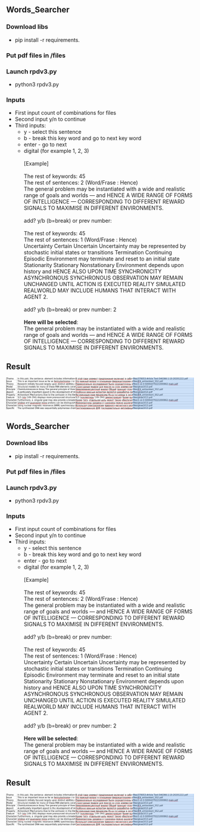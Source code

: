 ## Words_Searcher
### Download libs
* pip install -r requirements.
### Put pdf files in /files
### Launch rpdv3.py
* python3 rpdv3.py
### Inputs
* First input count of combinations for files
* Second input y/n to continue 
* Third inputs: 
  * y - select this sentence 
  * b - break this key word and go to next key word
  * enter - go to next
  * digital (for example 1, 2, 3) <br> <br>
[Example] <br> <br>
The rest of keywords: 45 <br>
The rest of sentences: 2  (Word/Frase : Hence) <br>
The general problem may be instantiated with a wide and realistic range of goals and worlds  — and HENCE A WIDE RANGE OF FORMS OF INTELLIGENCE — CORRESPONDING TO DIFFERENT REWARD SIGNALS TO MAXIMISE IN DIFFERENT  ENVIRONMENTS. <br> <br>
add? y/b (b=break) or prev number: 
<br> <br>
The rest of keywords: 45 <br>
The rest of sentences: 1  (Word/Frase : Hence) <br>
Uncertainty Certain Uncertain Uncertainty may be represented by stochastic initial states or transitions Termination Continuing Episodic Environment may terminate and reset to an initial state Stationarity Stationary Nonstationary Environment depends upon history and HENCE ALSO UPON TIME SYNCHRONICITY ASYNCHRONOUS SYNCHRONOUS OBSERVATION MAY REMAIN UNCHANGED UNTIL ACTION IS EXECUTED REALITY SIMULATED REALWORLD MAY INCLUDE HUMANS THAT INTERACT WITH AGENT 2. <br> <br>
add? y/b (b=break) or prev number: 2 <br> <br>
<b>Here will be selected</b>: <br> 
The general problem may be instantiated with a wide and realistic range of goals and worlds  — and HENCE A WIDE RANGE OF FORMS OF INTELLIGENCE — CORRESPONDING TO DIFFERENT REWARD SIGNALS TO MAXIMISE IN DIFFERENT  ENVIRONMENTS.

## Result
![img.png](img.png)
## Words_Searcher
### Download libs
* pip install -r requirements.
### Put pdf files in /files
### Launch rpdv3.py
* python3 rpdv3.py
### Inputs
* First input count of combinations for files
* Second input y/n to continue 
* Third inputs: 
  * y - select this sentence 
  * b - break this key word and go to next key word
  * enter - go to next
  * digital (for example 1, 2, 3) <br> <br>
[Example] <br> <br>
The rest of keywords: 45 <br>
The rest of sentences: 2  (Word/Frase : Hence) <br>
The general problem may be instantiated with a wide and realistic range of goals and worlds  — and HENCE A WIDE RANGE OF FORMS OF INTELLIGENCE — CORRESPONDING TO DIFFERENT REWARD SIGNALS TO MAXIMISE IN DIFFERENT  ENVIRONMENTS. <br> <br>
add? y/b (b=break) or prev number: 
<br> <br>
The rest of keywords: 45 <br>
The rest of sentences: 1  (Word/Frase : Hence) <br>
Uncertainty Certain Uncertain Uncertainty may be represented by stochastic initial states or transitions Termination Continuing Episodic Environment may terminate and reset to an initial state Stationarity Stationary Nonstationary Environment depends upon history and HENCE ALSO UPON TIME SYNCHRONICITY ASYNCHRONOUS SYNCHRONOUS OBSERVATION MAY REMAIN UNCHANGED UNTIL ACTION IS EXECUTED REALITY SIMULATED REALWORLD MAY INCLUDE HUMANS THAT INTERACT WITH AGENT 2. <br> <br>
add? y/b (b=break) or prev number: 2 <br> <br>
<b>Here will be selected</b>: <br> 
The general problem may be instantiated with a wide and realistic range of goals and worlds  — and HENCE A WIDE RANGE OF FORMS OF INTELLIGENCE — CORRESPONDING TO DIFFERENT REWARD SIGNALS TO MAXIMISE IN DIFFERENT  ENVIRONMENTS.

## Result
![img.png](img.png)
